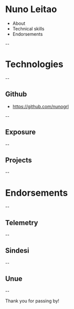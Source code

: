 ﻿# Nuno Leitao

[photo]: http://avatars0.githubusercontent.com/u/10015316?v=3&s=460

* About
* Technical skills
* Endorsements

--

# Technologies

--

## Github

* https://github.com/nunogrl

--

## Exposure

--

## Projects

--

# Endorsements

--

## Telemetry

--

## Sindesi

--

## Unue

--


Thank you for passing by! 

